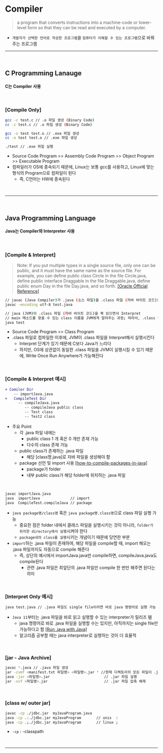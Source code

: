 # Compiler
> a program that converts instructions into a machine-code or lower-level form so that they can be read and executed by a computer.
* `개발자가 선택한 언어로 작성한 프로그램`을 `컴퓨터가 이해할 수 있는 프로그램`으로 바꿔주는 프로그램

<hr>
<br>

## C Programming Lanauge
#### C는 Compiler 사용

<br>

### [Compile Only]
```bash
gcc -c test.c // .o 파일 생성 (Binary Code)
cc -c test.c // .o 파일 생성 (Binary Code)

gcc -o test test.o // .exe 파일 생성
cc -o test test.o // .exe 파일 생성

./test // .exe 파일 실행
```
* Source Code Program >> Assembly Code Program >> Object Program >> Executable Program
* 컴파일러가 OS에 종속되기 때문에, Linux는 보통 gcc를 사용하고, Linux에 맞는 형식의 Program으로 컴파일이 된다
  * 즉, C언어는 HW에 종속된다

<br>
<hr>
<br>

## Java Programming Language
#### Java는 Compiler와 Interpreter 사용

<br>

### [Compile & Interpret]
> Note: If you put multiple types in a single source file, only one can be public, and it must have the same name as the source file. For example, you can define public class Circle in the file Circle.java, define public interface Draggable in the file Draggable.java, define public enum Day in the file Day.java, and so forth. [[Oracle Official Reference]](https://docs.oracle.com/javase/tutorial/java/package/createpkgs.html)

```bash
// javac (Java Compiler)가 .java (소스 파일)을 .class 파일 (자바 바이트 코드)로 Compile 
javac -encoding utf-8 test.java 

// java (JVM)이 .class 파일 (자바 바이트 코드)을 쭉 읽으면서 Interpret
// main 메소드를 찾을 수 있는 class 이름을 JVM에게 알려주는 과정; 따라서, .class 확장자까지 넣어줄 필요 없음
java test
```

* Source Code Program >> Class Program
* .class 파일로 컴파일한 이후에, JVM이 .class 파일을 Interpret해서 실행시킨다
  * Interpret 단계가 있기 때문에 C보다 Java가 느리다
  * 하지만, OS에 상관없이 동일한 .class 파일을 JVM이 실행시킬 수 있기 때문에, Write Once Run Anywhere가 가능해진다

<br>

### [Compile & Interpret 예시]
``` diff
+ Comiler Dir
    -- importJava.java
+   CompileTest Dir
      -- compileJava.java
         -- compileJava public class
         -- Test class
         -- Test2 class 
```
* 주요 Point
  * 각 .java 파일 내에는
    * public class 1 개 혹은 0 개만 존재 가능
    * 다수의 class 존재 가능
  * public class가 존재하는 .java 파일
    * 해당 [class명.java]로 자바 파일을 생성해야 함
  * package 선언 및 import 사용 [[how-to-compile-packages-in-java]](https://www.webucator.com/article/how-to-compile-packages-in-java/)
    * package가 folder 
    * 내부 public class가 해당 folder에 위치하는 .java 파일

<br>

``` zsh
javac importJava.java
java  importJava              // import 
java  CompileTest.compileJava // package
```
* `java package명/class명` 혹은 `java package명.class명`으로 class 파일 실행 가능
   * 중요한 점은 folder 내에서 클래스 파일을 실행시키는 것이 아니라, `folder가 위치한 directory에서 실행`시켜야 한다 
   * `package내의 class를 실행`시키는 개념이기 때문에 당연한 부분
* `import`하는 .java 파일이 존재하여, 해당 파일을 compile할 때, import 해오는 .java 파일까지도 자동으로 compile 해준다
   * 즉, 상단의 예시에서 importJava.java만 compile하면, compileJava.java도 compile된다 
     * 관련 .java 파일은 최앞단의 .java 파일만 compile 한 번만 해주면 된다는 의미

<br>

### [Interpret Only 예시]
```zsh
java test.java // .java 파일도 single file이라면 바로 java 명령어로 실행 가능
```
* `Java 11`부터는 .java 파일을 바로 읽고 실행할 수 있는 interpreter가 릴리즈 됌
  * java 명령어로 바로 .java 파일을 실행할 수는 있지만, 아직까지는 single file만 가능하다고 함 [[Run .java with Java]](https://www.infoq.com/articles/single-file-execution-java11/)
  * 알고리즘 공부할 때는 java interpreter로 실행하는 것이 더 효율적

<br>

### [jar - Java Archive]

``` bash
javac *.java // .java 파일 생성
jar -cvmf <manifest.txt 파일명> <파일명>.jar * //현재 디렉토리의 모든 파일이 .jar 파일로 압축
java -jar <파일명>.jar                         // .jar 파일 실행
jar -xvf <파일명>.jar                          // .jar 파일 압축 해제
```

<br>

### [class w/ outer jar]
```bash
javac -cp ./jdbc.jar  myJavaProgram.java
java -cp .:./jdbc.jar myJavaProgram       // unix  :
java -cp .;./jdbc.jar myJavaProgram       // linux ;
```
* `-cp` : -classpath

<br>
<hr>
<br>

